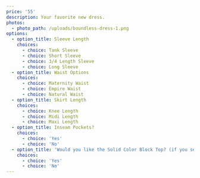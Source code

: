 ```yaml
---
price: '55'
description: Your favorite new dress.
photos:
  - photo_path: /uploads/boundless-dress-1.png
options:
  - option_title: Sleeve Length
    choices:
      - choice: Tank Sleeve
      - choice: Short Sleeve
      - choice: 3/4 Length Sleeve
      - choice: Long Sleeve
  - option_title: Waist Options
    choices:
      - choice: Maternity Waist
      - choice: Empire Waist
      - choice: Natural Waist
  - option_title: Skirt Length
    choices:
      - choice: Knee Length
      - choice: Midi Length
      - choice: Maxi Length
  - option_title: Inseam Pockets?
    choices:
      - choice: 'Yes'
      - choice: 'No'
  - option_title: 'Would you like the Solid Color Block Top? (if you select "no" your dress will be all main fabric)'
    choices:
      - choice: 'Yes'
      - choice: 'No'
---
```

